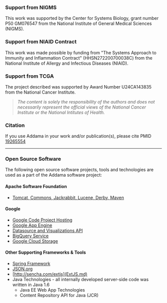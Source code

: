 ### Support from NIGMS ###
This work was supported by the Center for Systems Biology, grant number P50 GM076547 from the National Institute of General Medical Sciences (NIGMS).

### Support from NIAID Contract ###
This work was made possible by funding from "The Systems Approach to Immunity and Inflammation Contract" (HHSN272200700038C) from the National Institute of Allergy and Infectious Diseases (NIAID).

### Support from TCGA ###
The project described was supported by Award Number U24CA143835 from the National Cancer Institute.

> _The content is solely the responsibility of the authors and does not necessarily represent the official views of the National Cancer Institute or the National Intitutes of Health._

### Citation ###
If you use Addama in your work and/or publication(s), please cite PMID [19265554](http://www.ncbi.nlm.nih.gov/pubmed/19265554)


---


### Open Source Software ###
The following open source software projects, tools and technologies are used as a part of the Addama software project:

#### Apache Software Foundation ####
  * [Tomcat, Commons, Jackrabbit, Lucene, Derby, Maven](http://www.apache.org/)

#### Google ####
  * [Google Code Project Hosting](http://code.google.com/projecthosting)
  * [Google App Engine](http://appengine.google.com)
  * [Datasource and Visualizations API](http://code.google.com/apis/chart/interactive/docs/index.html)
  * [BigQuery Service](http://code.google.com/apis/bigquery/)
  * [Google Cloud Storage](http://code.google.com/apis/storage/)

#### Other Supporting Frameworks & Tools ####
  * [Spring Framework](http://springsource.com)
  * [JSON.org](http://json.org)
  * [http://sencha.com/extjs](ExtJS.md)
  * Java Technologies - all internally developed server-side code was written in Java 1.6
    * Java EE Web App Technologies
    * Content Repository API for Java (JCR)